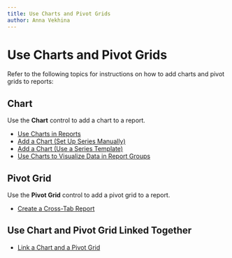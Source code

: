 ```yaml
---
title: Use Charts and Pivot Grids
author: Anna Vekhina
---
```

# Use Charts and Pivot Grids

Refer to the following topics for instructions on how to add charts and pivot grids to reports:

## Chart

Use the **Chart** control to add a chart to a report.

* [Use Charts in Reports](use-charts-and-pivot-grids/use-charts-in-reports.md)
* [Add a Chart (Set Up Series Manually)](use-charts-and-pivot-grids/add-a-chart-set-up-series-manually.md)
* [Add a Chart (Use a Series Template)](use-charts-and-pivot-grids/add-a-chart-use-a-series-template.md)
* [Use Charts to Visualize Data in Report Groups](use-charts-and-pivot-grids/use-charts-to-visualize-data-in-report-groups.md)


## Pivot Grid

Use the **Pivot Grid** control to add a pivot grid to a report.

* [Create a Cross-Tab Report](../create-popular-reports/create-a-cross-tab-report.md)


## Use Chart and Pivot Grid Linked Together

* [Link a Chart and a Pivot Grid](use-charts-and-pivot-grids/link-a-chart-and-a-pivot-grid.md)

